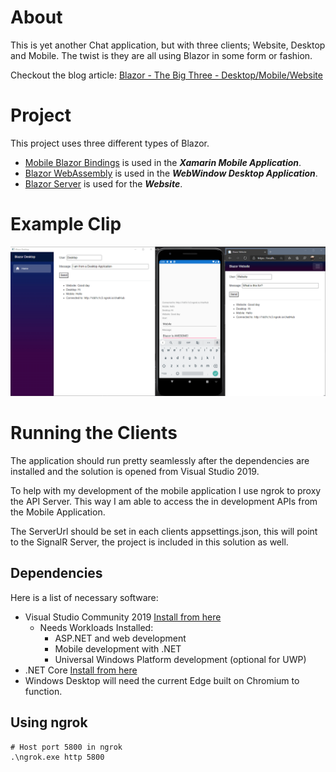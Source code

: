 # About

This is yet another Chat application, but with three clients; Website, Desktop and Mobile. The twist is they are all using Blazor in some form or fashion.

Checkout the blog article: [Blazor - The Big Three - Desktop/Mobile/Website](https://codyanhorn.tech/blog/blazor/2020/05/12/Blazor-Chat-Client-Desktop-Mobile-Website.html)

# Project

This project uses three different types of Blazor.

- [Mobile Blazor Bindings](https://docs.microsoft.com/en-us/mobile-blazor-bindings/) is used in the ***Xamarin Mobile Application***.
- [Blazor WebAssembly](https://docs.microsoft.com/en-us/aspnet/core/blazor/hosting-models?view=aspnetcore-3.1#blazor-webassembly) is used in the ***WebWindow Desktop Application***.
- [Blazor Server](https://docs.microsoft.com/en-us/aspnet/core/blazor/hosting-models?view=aspnetcore-3.1#blazor-server) is used for the ***Website***.


# Example Clip

![GIF showing the different clients interconnected with the same service layer.](image/example.gif)

# Running the Clients

The application should run pretty seamlessly after the dependencies are installed and the solution is opened from Visual Studio 2019.  

To help with my development of the mobile application I use ngrok to proxy the API Server.
This way I am able to access the in development APIs from the Mobile Application. 

The ServerUrl should be set in each clients appsettings.json, this will point to the SignalR Server, the project is included in this solution as well.

## Dependencies

Here is a list of necessary software:
- Visual Studio Community 2019 [Install from here](https://visualstudio.microsoft.com/vs/)
	- Needs Workloads Installed:
		- ASP.NET and web development
		- Mobile development with .NET
		- Universal Windows Platform development (optional for UWP) 
- .NET Core [Install from here](https://dotnet.microsoft.com/download/dotnet-core)
- Windows Desktop will need the current Edge built on Chromium to function.

## Using ngrok

~~~
# Host port 5800 in ngrok
.\ngrok.exe http 5800
~~~
